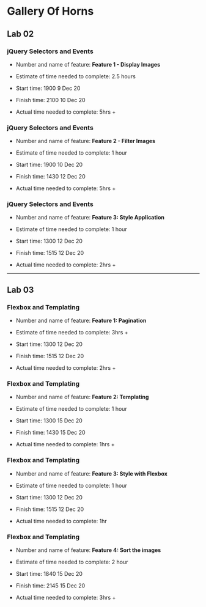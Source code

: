 # Gallery Of Horns

## Lab 02

### jQuery Selectors and Events

- Number and name of feature: **Feature 1 - Display Images**

- Estimate of time needed to complete: 2.5 hours

- Start time: 1900  9 Dec 20

- Finish time: 2100  10 Dec 20

- Actual time needed to complete: 5hrs +

### jQuery Selectors and Events

- Number and name of feature: **Feature 2 - Filter Images**

- Estimate of time needed to complete: 1 hour

- Start time: 1900  10 Dec 20

- Finish time: 1430  12 Dec 20

- Actual time needed to complete: 5hrs +

### jQuery Selectors and Events

- Number and name of feature: **Feature 3: Style Application**

- Estimate of time needed to complete: 1 hour

- Start time: 1300  12 Dec 20

- Finish time: 1515 12 Dec 20

- Actual time needed to complete: 2hrs +

---

## Lab 03

### Flexbox and Templating

- Number and name of feature: **Feature 1: Pagination**

- Estimate of time needed to complete: 3hrs +

- Start time: 1300  12 Dec 20

- Finish time: 1515 12 Dec 20

- Actual time needed to complete: 2hrs +

### Flexbox and Templating

- Number and name of feature: **Feature 2: Templating**

- Estimate of time needed to complete: 1 hour

- Start time: 1300  15 Dec 20

- Finish time: 1430 15 Dec 20

- Actual time needed to complete: 1hrs +

### Flexbox and Templating

- Number and name of feature: **Feature 3: Style with Flexbox**

- Estimate of time needed to complete: 1 hour

- Start time: 1300  12 Dec 20

- Finish time: 1515 12 Dec 20

- Actual time needed to complete: 1hr

### Flexbox and Templating

- Number and name of feature: **Feature 4: Sort the images**

- Estimate of time needed to complete: 2 hour

- Start time: 1840  15 Dec 20

- Finish time: 2145 15 Dec 20

- Actual time needed to complete: 3hrs +

